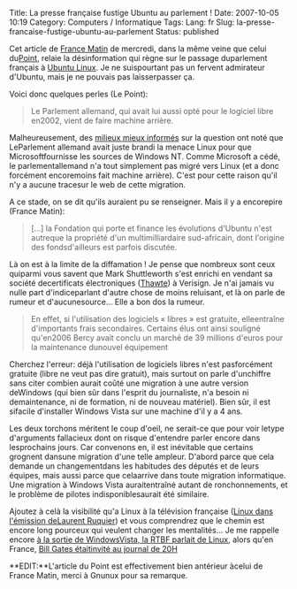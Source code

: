 Title: La presse française fustige Ubuntu au parlement !
Date: 2007-10-05 10:19
Category: Computers / Informatique
Tags:
Lang: fr
Slug: la-presse-francaise-fustige-ubuntu-au-parlement
Status: published

Cet article de [France Matin](http://www.francematin.info/L-Assemblee-Nationale-sous-pavillon-sud-africain-la-crise_a13973.html) de mercredi, dans la même veine que celui du[Point](http://www.lepoint.fr/content/point_semaine/article?id=192073), relaie la désinformation qui règne sur le passage duparlement français à [Ubuntu Linux](http://fr.wikipedia.org/wiki/Ubuntu_Linux). Je ne suispourtant pas un fervent admirateur d'Ubuntu, mais je ne pouvais pas laisserpasser ça.

Voici donc quelques perles (Le Point):

> Le Parlement allemand, qui avait lui aussi opté pour le logiciel libre en2002, vient de faire machine arrière.

Malheureusement, des [milieux mieux informés](http://linuxfr.org//comments/858936.html#858936) sur la question ont noté que LeParlement allemand avait juste brandi la menace Linux pour que Microsoftfournisse les sources de Windows NT. Comme Microsoft a cédé, le parlementallemand n'a tout simplement pas migré vers Linux (et a donc forcément encoremoins fait machine arrière). C'est pour cette raison qu'il n'y a aucune tracesur le web de cette migration.  

A ce stade, on se dit qu'ils auraient pu se renseigner. Mais il y a encorepire (France Matin):

> \[...\] la Fondation qui porte et finance les évolutions d'Ubuntu n'est autreque la propriété d'un multimilliardaire sud-africain, dont l'origine des fondsd'ailleurs est parfois discutée.

Là on est à la limite de la diffamation ! Je pense que nombreux sont ceux quiparmi vous savent que Mark Shuttleworth s'est enrichi en vendant sa société decertificats électroniques ([Thawte](http://fr.wikipedia.org/wiki/Thawte)) à Verisign. Je n'ai jamais vu nulle part d'indiceparlant d'autre chose de moins reluisant, et là on parle de rumeur et d'aucunesource... Elle a bon dos la rumeur.

> En effet, si l'utilisation des logiciels « libres » est gratuite, elleentraîne d'importants frais secondaires. Certains élus ont ainsi souligné qu'en2006 Bercy avait conclu un marché de 39 millions d'euros pour la maintenance dunouvel équipement

Cherchez l'erreur: déjà l'utilisation de logiciels libres n'est pasforcément gratuite (libre ne veut pas dire gratuit), mais surtout on parle d'unchiffre sans citer combien aurait coûté une migration à une autre version deWindows (qui bien sûr dans l'esprit du journaliste, n'a besoin ni demaintenance, ni de formation, ni de nouveau matériel). Bien sûr, il est sifacile d'installer Windows Vista sur une machine d'il y a 4 ans.

Les deux torchons méritent le coup d'oeil, ne serait-ce que pour voir letype d'arguments fallacieux dont on risque d'entendre parler encore dans lesprochains jours. Car convenons en, il est inévitable que certains grognent dansune migration d'une telle ampleur. D'abord parce que cela demande un changementdans les habitudes des députés et de leurs équipes, mais aussi parce que celaarrive dans toute migration informatique. Une migration à Windows Vista auraitentraîné autant de ronchonnements, et le problème de pilotes indisponiblesaurait été similaire.

Ajoutez à celà la visibilité qu'a Linux à la télévision française ([Linux dans l'émission deLaurent Ruquier](http://youtube.com/watch?v=JMI-UxzSUec)) et vous comprendrez que le chemin est encore long pourceux qui veulent changer les mentalités... Je me rappelle encore [à la sortie de WindowsVista, la RTBF parlait de Linux](http://youtube.com/watch?v=ws4JJ2Z9eaQ), alors qu'en France, [Bill Gates étaitinvité au journal de 20H](/post/2007/02/07/Bill-Gates-au-20H-de-PPDA)

**EDIT:**L'article du Point est effectivement bien antérieur àcelui de France Matin, merci à Gnunux pour sa remarque.
